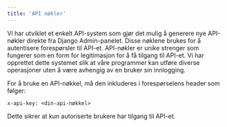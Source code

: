 ```yaml
---
title: 'API nøkler'
---
```


Vi har utviklet et enkelt API-system som gjør det mulig å generere nye API-nøkler direkte fra Django Admin-panelet. Disse nøklene brukes for å autentisere forespørsler til API-et. API-nøkler er unike strenger som fungerer som en form for legitimasjon for å få tilgang til API-et. Vi har opprettet dette systemet slik at våre programmer kan utføre diverse operasjoner uten å være avhengig av en bruker sin innlogging.

For å bruke en API-nøkkel, må den inkluderes i forespørselens header som følger:

```curl
x-api-key: <din-api-nøkkel>
```

Dette sikrer at kun autoriserte brukere har tilgang til API-et.